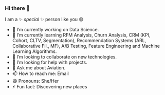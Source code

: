 ### Hi there 👋

I am a ✨ _special_ ✨ person like you 😄


- 🔭 I’m currently working on Data Science.
- 🌱 I’m currently learning RFM Analysis, Churn Analysis, CRM (KPI, Cohort, CLTV, Segmentation), Recommendation Systems (ARL, Collaborative Fil., MF), A/B Testing, Feature Engineering and Machine Learning Algorithms.
- 👯 I’m looking to collaborate on new technologies.
- 🤔 I’m looking for help with projects.
- 💬 Ask me about Aviation.
- 📫 How to reach me: Email
- 😄 Pronouns: She/Her
- ⚡ Fun fact: Discovering new places

